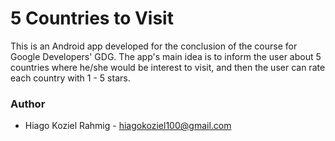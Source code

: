 # 5 Countries to Visit

This is an Android app developed for the conclusion of the course for Google Developers' GDG. The app's main idea is to inform the user about 5 countries where he/she would be interest to visit, and then the user can rate each country with 1 - 5 stars.

### Author
 * Hiago Koziel Rahmig - <hiagokoziel100@gmail.com>

